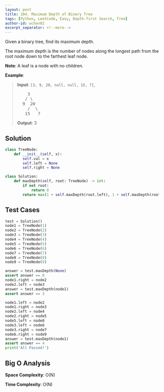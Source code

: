 ```yaml
---
layout: post
title: 104. Maximum Depth of Binary Tree
tags: [Python, LeetCode, Easy, Depth-first Search, Tree]
author-id: wchen02
excerpt_separator: <!--more-->
---
```

Given a binary tree, find its maximum depth.

The maximum depth is the number of nodes along the longest path from the root node down to the farthest leaf node.

**Note**: A leaf is a node with no children.
<!--more-->

**Example**:
> **Input**:
> `[3, 9, 20, null, null, 15, 7]`,
> <pre>
>     3
>    / \
>   9  20
>     /  \
>    15   7
> </pre>
>
> **Output**: 3

## Solution

```python
class TreeNode:
    def __init__(self, x):
        self.val = x
        self.left = None
        self.right = None

class Solution:
    def maxDepth(self, root: TreeNode) -> int:
        if not root:
            return 0
        return max(1 + self.maxDepth(root.left), 1 + self.maxDepth(root.right))
```

## Test Cases

```python
test = Solution()
node1 = TreeNode(1)
node2 = TreeNode(2)
node3 = TreeNode(3)
node4 = TreeNode(4)
node5 = TreeNode(5)
node6 = TreeNode(6)
node7 = TreeNode(7)
node8 = TreeNode(8)
node9 = TreeNode(9)

answer = test.maxDepth(None)
assert answer == 0
node1.right = node2
node2.left = node3
answer = test.maxDepth(node1)
assert answer == 3

node1.left = node2
node1.right = node3
node2.left = node4
node2.right = node5
node5.left = node8
node3.left = node6
node3.right = node7
node6.right = node9
answer = test.maxDepth(node1)
assert answer == 4
print('All Passed!')
```

## Big O Analysis

**Space Complexity**: O(N)

**Time Complexity**: O(N)
